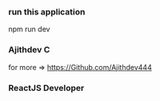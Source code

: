 ### run this application  
npm run dev

### Ajithdev C 
  
for more => https://Github.com/Ajithdev444

### ReactJS Developer